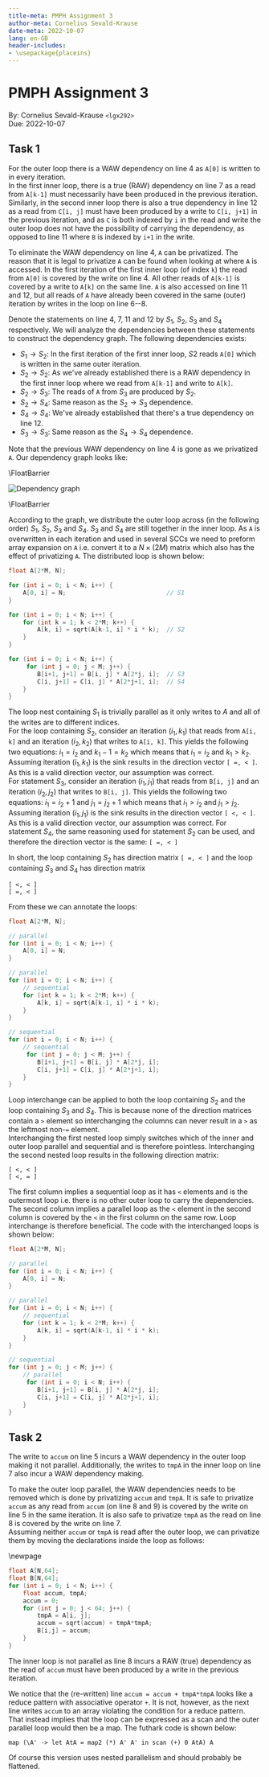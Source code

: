 ```yaml
---
title-meta: PMPH Assignment 3
author-meta: Cornelius Sevald-Krause
date-meta: 2022-10-07
lang: en-GB
header-includes:
- \usepackage{placeins}
---
```


PMPH Assignment 3
=================

By: Cornelius Sevald-Krause `<lgx292>`  
Due: 2022-10-07

Task 1
------

For the outer loop there is a WAW dependency on line 4 as `A[0]` is written to
in every iteration.  
In the first inner loop, there is a true (RAW) dependency on line 7 as a read
from `A[k-1]` must necessarily have been produced in the previous iteration.  
Similarly, in the second inner loop there is also a true dependency in line 12
as a read from `C[i, j]` must have been produced by a write to `C[i, j+1]` in
the previous iteration, and as `C` is both indexed by `i` in the read and write
the outer loop does not have the possibility of carrying the dependency, as
opposed to line 11 where `B` is indexed by `i+1` in the write.  

To eliminate the WAW dependency on line 4, `A` can be privatized. The reason
that it is legal to privatize `A` can be found when looking at where `A` is
accessed. In the first iteration of the first inner loop (of index `k`) the read
from `A[0]` is covered by the write on line 4. All other reads of `A[k-1]` is
covered by a write to `A[k]` on the same line. `A` is also accessed on line 11
and 12, but all reads of `A` have already been covered in the same (outer)
iteration by writes in the loop on line 6--8.

Denote the statements on line 4, 7, 11 and 12 by $S_1$, $S_2$, $S_3$ and $S_4$
respectively. We will analyze the dependencies between these statements to
construct the dependency graph. The following dependencies exists:

 - $S_1 \rightarrow S_2$: In the first iteration of the first inner loop, $S2$
   reads `A[0]` which is written in the same outer iteration.
 - $S_2 \rightarrow S_2$: As we've already established there is a RAW dependency
   in the first inner loop where we read from `A[k-1]` and write to `A[k]`.
 - $S_2 \rightarrow S_3$: The reads of `A` from $S_3$ are produced by $S_2$.
 - $S_2 \rightarrow S_4$: Same reason as the $S_2 \rightarrow S_3$ dependence.
 - $S_4 \rightarrow S_4$: We've already established that there's a true
   dependency on line 12.
 - $S_3 \rightarrow S_3$: Same reason as the $S_4 \rightarrow S_4$ dependence.

Note that the previous WAW dependency on line 4 is gone as we privatized `A`.
Our dependency graph looks like:

\FloatBarrier

![Dependency graph](task1_depgraph.png)

\FloatBarrier

According to the graph, we distribute the outer loop across (in the following
order) $S_1$, $S_2$, $S_3$ and $S_4$. $S_3$ and $S_4$ are still together in the
inner loop. As `A` is overwritten in each iteration and used in several SCCs we
need to preform array expansion on `A` i.e. convert it to a $N \times (2 M)$
matrix which also has the effect of privatizing `A`.
The distributed loop is shown below:

```c
float A[2*M, N];

for (int i = 0; i < N; i++) {
    A[0, i] = N;                            // S1
}

for (int i = 0; i < N; i++) {
    for (int k = 1; k < 2*M; k++) {
        A[k, i] = sqrt(A[k-1, i] * i * k);  // S2
    }
}

for (int i = 0; i < N; i++) {
     for (int j = 0; j < M; j++) {
        B[i+1, j+1] = B[i, j] * A[2*j, i];  // S3
        C[i, j+1] = C[i, j] * A[2*j+1, i];  // S4
    }
}
```

The loop nest containing $S_1$ is trivially parallel as it only writes to $A$
and all of the writes are to different indices.  
For the loop containing $S_2$, consider an iteration $(i_1, k_1)$ that reads
from `A[i, k]` and an iteration $(i_2, k_2)$ that writes to `A[i, k]`. This
yields the following two equations: $i_1 = i_2$ and $k_1-1 = k_2$ which means
that $i_1 = i_2$ and $k_1 > k_2$. Assuming iteration $(i_1, k_1)$ is the sink
results in the direction vector `[ =, < ]`. As this is a valid direction vector,
our assumption was correct.  
For statement $S_3$, consider an iteration $(i_1, j_1)$ that reads from
`B[i, j]` and an iteration $(i_2, j_2)$ that writes to `B[i, j]`. This yields
the following two equations: $i_1 = i_2+1$ and $j_1 = j_2+1$ which means that
$i_1 > i_2$ and $j_1 > j_2$. Assuming iteration $(i_1, j_1)$ is the sink results
in the direction vector `[ <, < ]`. As this is a valid direction vector, our
assumption was correct. For statement $S_4$, the same reasoning used for
statement $S_2$ can be used, and therefore the direction vector is the same:
`[ =, < ]`

In short, the loop containing $S_2$ has direction matrix `[ =, < ]` and the loop
containing $S_3$ and $S_4$ has direction matrix

```
[ <, < ]
[ =, < ]
```

From these we can annotate the loops:

```c
float A[2*M, N];

// parallel
for (int i = 0; i < N; i++) {
    A[0, i] = N;
}

// parallel
for (int i = 0; i < N; i++) {
    // sequential
    for (int k = 1; k < 2*M; k++) {
        A[k, i] = sqrt(A[k-1, i] * i * k);
    }
}

// sequential
for (int i = 0; i < N; i++) {
    // sequential
     for (int j = 0; j < M; j++) {
        B[i+1, j+1] = B[i, j] * A[2*j, i];
        C[i, j+1] = C[i, j] * A[2*j+1, i];
    }
}
```

Loop interchange can be applied to both the loop containing $S_2$ and the loop
containing $S_3$ and $S_4$. This is because none of the direction matrices
contain a `>` element so interchanging the columns can never result in a `>` as
the leftmost non-`=` element.  
Interchanging the first nested loop simply switches which of the inner and outer
loop parallel and sequential and is therefore pointless.
Interchanging the second nested loop results in the following direction matrix:

```
[ <, < ]
[ <, = ]
```

The first column implies a sequential loop as it has `<` elements and is the
outermost loop i.e. there is no other outer loop to carry the dependencies.
The second column implies a parallel loop as the `<` element in the second
column is covered by the `<` in the first column on the same row. Loop
interchange is therefore beneficial. The code with the interchanged loops is
shown below:

```c
float A[2*M, N];

// parallel
for (int i = 0; i < N; i++) {
    A[0, i] = N;
}

// parallel
for (int i = 0; i < N; i++) {
    // sequential
    for (int k = 1; k < 2*M; k++) {
        A[k, i] = sqrt(A[k-1, i] * i * k);
    }
}

// sequential
for (int j = 0; j < M; j++) {
    // parallel
     for (int i = 0; i < N; i++) {
        B[i+1, j+1] = B[i, j] * A[2*j, i];
        C[i, j+1] = C[i, j] * A[2*j+1, i];
    }
}
```

Task 2
------

The write to `accum` on line 5 incurs a WAW dependency in the outer loop making
it not parallel. Additionally, the writes to `tmpA` in the inner loop on line 7
also incur a WAW dependency making.

To make the outer loop parallel, the WAW dependencies needs to be removed which
is done by privatizing `accum` and `tmpA`. It is safe to privatize `accum` as
any read from `accum` (on line 8 and 9) is covered by the write on line 5 in the
same iteration. It is also safe to privatize `tmpA` as the read on line 8 is
covered by the write on line 7.  
Assuming neither `accum` or `tmpA` is read after the outer loop, we can
privatize them by moving the declarations inside the loop as follows:

\newpage

```c
float A[N,64];
float B[N,64];
for (int i = 0; i < N; i++) {
    float accum, tmpA;
    accum = 0;
    for (int j = 0; j < 64; j++) {
        tmpA = A[i, j];
        accum = sqrt(accum) + tmpA*tmpA;
        B[i,j] = accum;
    }
}
```

The inner loop is not parallel as line 8 incurs a RAW (true) dependency as the
read of `accum` must have been produced by a write in the previous iteration.

We notice that the (re-written) line `accum = accum + tmpA*tmpA` looks like a
reduce pattern with associative operator `+`. It is not, however, as the next
line writes `accum` to an array violating the condition for a reduce pattern.
That instead implies that the loop can be expressed as a scan and the outer
parallel loop would then be a map. The futhark code is shown below:

```futhark
map (\A' -> let AtA = map2 (*) A' A' in scan (+) 0 AtA) A
```

Of course this version uses nested parallelism and should probably be flattened.
